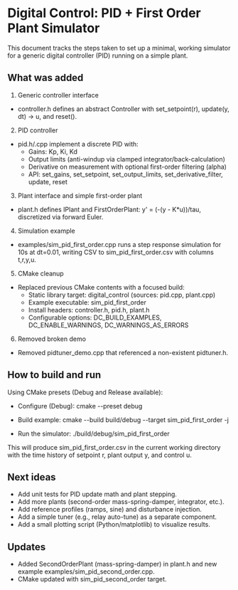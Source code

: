 # Digital Control: PID + First Order Plant Simulator

This document tracks the steps taken to set up a minimal, working simulator for a generic digital controller (PID) running on a simple plant.

## What was added

1) Generic controller interface
- controller.h defines an abstract Controller with set_setpoint(r), update(y, dt) -> u, and reset().

2) PID controller
- pid.h/.cpp implement a discrete PID with:
  - Gains: Kp, Ki, Kd
  - Output limits (anti-windup via clamped integrator/back-calculation)
  - Derivative on measurement with optional first-order filtering (alpha)
  - API: set_gains, set_setpoint, set_output_limits, set_derivative_filter, update, reset

3) Plant interface and simple first-order plant
- plant.h defines IPlant and FirstOrderPlant: y' = (-(y - K*u))/tau, discretized via forward Euler.

4) Simulation example
- examples/sim_pid_first_order.cpp runs a step response simulation for 10s at dt=0.01, writing CSV to sim_pid_first_order.csv with columns t,r,y,u.

5) CMake cleanup
- Replaced previous CMake contents with a focused build:
  - Static library target: digital_control (sources: pid.cpp, plant.cpp)
  - Example executable: sim_pid_first_order
  - Install headers: controller.h, pid.h, plant.h
  - Configurable options: DC_BUILD_EXAMPLES, DC_ENABLE_WARNINGS, DC_WARNINGS_AS_ERRORS

6) Removed broken demo
- Removed pidtuner_demo.cpp that referenced a non-existent pidtuner.h.

## How to build and run

Using CMake presets (Debug and Release available):

- Configure (Debug):
  cmake --preset debug

- Build example:
  cmake --build build/debug --target sim_pid_first_order -j

- Run the simulator:
  ./build/debug/sim_pid_first_order

This will produce sim_pid_first_order.csv in the current working directory with the time history of setpoint r, plant output y, and control u.

## Next ideas

- Add unit tests for PID update math and plant stepping.
- Add more plants (second-order mass-spring-damper, integrator, etc.).
- Add reference profiles (ramps, sine) and disturbance injection.
- Add a simple tuner (e.g., relay auto-tune) as a separate component.
- Add a small plotting script (Python/matplotlib) to visualize results.

## Updates

- Added SecondOrderPlant (mass-spring-damper) in plant.h and new example examples/sim_pid_second_order.cpp.
- CMake updated with sim_pid_second_order target.

